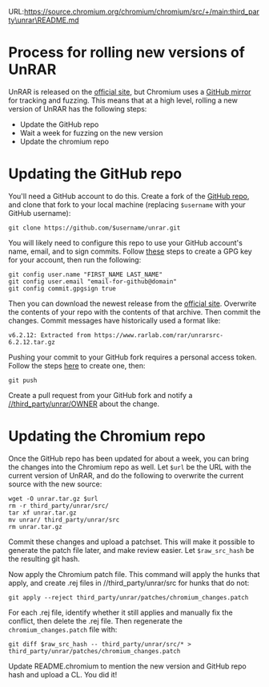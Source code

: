 URL:https://source.chromium.org/chromium/chromium/src/+/main:third_party\unrar\README.md
# Process for rolling new versions of UnRAR

UnRAR is released on the [official
site](https://www.rarlab.com/rar_add.htm), but Chromium uses a [GitHub
mirror](https://github.com/aawc/unrar) for tracking and fuzzing. This
means that at a high level, rolling a new version of UnRAR has the
following steps:
- Update the GitHub repo
- Wait a week for fuzzing on the new version
- Update the chromium repo

# Updating the GitHub repo

You'll need a GitHub account to do this. Create a fork of the [GitHub
repo](https://github.com/aawc/unrar), and clone that fork to your
local machine (replacing `$username` with your GitHub username):

```
git clone https://github.com/$username/unrar.git
```

You will likely need to configure this repo to use your GitHub
account's name, email, and to sign commits. Follow
[these](https://docs.github.com/en/authentication/managing-commit-signature-verification/generating-a-new-gpg-key#generating-a-gpg-key)
steps to create a GPG key for your account, then run the following:

```
git config user.name "FIRST_NAME LAST_NAME"
git config user.email "email-for-github@domain"
git config commit.gpgsign true
```

Then you can download the newest release from the [official
site](https://www.rarlab.com/rar_add.htm). Overwrite the contents of
your repo with the contents of that archive. Then commit the
changes. Commit messages have historically used a format like:

```
v6.2.12: Extracted from https://www.rarlab.com/rar/unrarsrc-6.2.12.tar.gz
```

Pushing your commit to your GitHub fork requires a personal access
token. Follow the steps
[here](https://docs.github.com/en/authentication/keeping-your-account-and-data-secure/managing-your-personal-access-tokens)
to create one, then:

```
git push
```

Create a pull request from your GitHub fork and notify a
[//third_party/unrar/OWNER](https://source.chromium.org/chromium/chromium/src/+/main:third_party/unrar/OWNERS)
about the change.

# Updating the Chromium repo

Once the GitHub repo has been updated for about a week, you can bring
the changes into the Chromium repo as well. Let `$url` be the URL with
the current version of UnRAR, and do the following to overwrite the
current source with the new source:
```
wget -O unrar.tar.gz $url
rm -r third_party/unrar/src/
tar xf unrar.tar.gz
mv unrar/ third_party/unrar/src
rm unrar.tar.gz
```

Commit these changes and upload a patchset. This will make it possible
to generate the patch file later, and make review easier. Let
`$raw_src_hash` be the resulting git hash.

Now apply the Chromium patch file. This command will apply the hunks
that apply, and create .rej files in //third_party/unrar/src for hunks
that do not:
```
git apply --reject third_party/unrar/patches/chromium_changes.patch
```

For each .rej file, identify whether it still applies and manually fix
the conflict, then delete the .rej file. Then regenerate the
`chromium_changes.patch` file with:
```
git diff $raw_src_hash -- third_party/unrar/src/* > third_party/unrar/patches/chromium_changes.patch
```

Update README.chromium to mention the new version and GitHub repo hash
and upload a CL. You did it!
